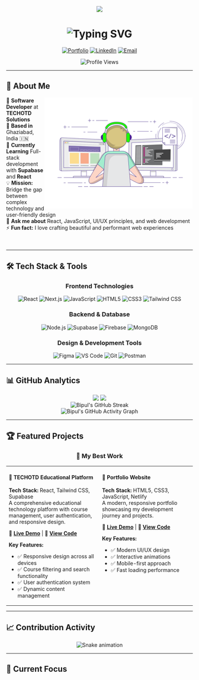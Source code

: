 <div align="center">
  <img src="https://capsule-render.vercel.app/api?type=waving&color=gradient&height=200&section=header&text=Bipul%20Kumar&fontSize=80&fontAlignY=35&animation=twinkling&fontColor=white" />
</div>

<h1 align="center">
  <img src="https://readme-typing-svg.herokuapp.com?font=Fira+Code&weight=600&size=28&pause=1000&color=58A6FF&center=true&vCenter=true&random=false&width=600&lines=Frontend+Developer+%26+UI%2FUX+Designer;Passionate+Full-Stack+Enthusiast;Always+Learning+New+Technologies" alt="Typing SVG" />
</h1>

<div align="center">
  
  [![Portfolio](https://img.shields.io/badge/Portfolio-FF5722?style=for-the-badge&logo=todoist&logoColor=white)](https://bipul-kumar-portfolio.netlify.app/)
  [![LinkedIn](https://img.shields.io/badge/LinkedIn-0077B5?style=for-the-badge&logo=linkedin&logoColor=white)](https://www.linkedin.com/in/bipul-bce568/)
  [![Email](https://img.shields.io/badge/Gmail-D14836?style=for-the-badge&logo=gmail&logoColor=white)](mailto:bipulkmr51@gmail.com)
  
  ![Profile Views](https://komarev.com/ghpvc/?username=Bipulgit&label=Profile%20views&color=0e75b6&style=flat)
  
</div>

---

## 🚀 About Me

<img align="right" alt="Coding" width="400" src="https://raw.githubusercontent.com/devSouvik/devSouvik/master/gif3.gif">

🏢 **Software Developer** at **TECHOTD Solutions**  
📍 **Based in** Ghaziabad, India 🇮🇳  
🌱 **Currently Learning** Full-stack development with **Supabase** and **React**  
💡 **Mission:** Bridge the gap between complex technology and user-friendly design  
💬 **Ask me about** React, JavaScript, UI/UX principles, and web development  
⚡ **Fun fact:** I love crafting beautiful and performant web experiences  

<br clear="right"/>

---

## 🛠️ Tech Stack & Tools

<div align="center">

### Frontend Technologies
![React](https://img.shields.io/badge/React-20232A?style=for-the-badge&logo=react&logoColor=61DAFB)
![Next.js](https://img.shields.io/badge/Next.js-000000?style=for-the-badge&logo=next.js&logoColor=white)
![JavaScript](https://img.shields.io/badge/JavaScript-F7DF1E?style=for-the-badge&logo=javascript&logoColor=black)
![HTML5](https://img.shields.io/badge/HTML5-E34F26?style=for-the-badge&logo=html5&logoColor=white)
![CSS3](https://img.shields.io/badge/CSS3-1572B6?style=for-the-badge&logo=css3&logoColor=white)
![Tailwind CSS](https://img.shields.io/badge/Tailwind_CSS-38B2AC?style=for-the-badge&logo=tailwind-css&logoColor=white)

### Backend & Database
![Node.js](https://img.shields.io/badge/Node.js-43853D?style=for-the-badge&logo=node.js&logoColor=white)
![Supabase](https://img.shields.io/badge/Supabase-3ECF8E?style=for-the-badge&logo=supabase&logoColor=white)
![Firebase](https://img.shields.io/badge/Firebase-039BE5?style=for-the-badge&logo=Firebase&logoColor=white)
![MongoDB](https://img.shields.io/badge/MongoDB-4EA94B?style=for-the-badge&logo=mongodb&logoColor=white)

### Design & Development Tools
![Figma](https://img.shields.io/badge/Figma-F24E1E?style=for-the-badge&logo=figma&logoColor=white)
![VS Code](https://img.shields.io/badge/Visual_Studio_Code-0078D4?style=for-the-badge&logo=visual%20studio%20code&logoColor=white)
![Git](https://img.shields.io/badge/Git-F05032?style=for-the-badge&logo=git&logoColor=white)
![Postman](https://img.shields.io/badge/Postman-FF6C37?style=for-the-badge&logo=postman&logoColor=white)

</div>

---

## 📊 GitHub Analytics

<div align="center">
  <img height="180em" src="https://github-readme-stats.vercel.app/api?username=Bipulgit&show_icons=true&theme=tokyonight&include_all_commits=true&count_private=true&hide_border=true&bg_color=0D1117&title_color=58A6FF&icon_color=58A6FF&text_color=C9D1D9"/>
  <img height="180em" src="https://github-readme-stats.vercel.app/api/top-langs/?username=Bipulgit&layout=compact&theme=tokyonight&hide_border=true&bg_color=0D1117&title_color=58A6FF&text_color=C9D1D9"/>
</div>

<div align="center">
  <img src="https://github-readme-streak-stats.herokuapp.com/?user=Bipulgit&theme=tokyonight&hide_border=true&background=0D1117&stroke=58A6FF&ring=58A6FF&fire=58A6FF&currStreakLabel=58A6FF" alt="Bipul's GitHub Streak"/>
</div>

<div align="center">
  <img src="https://github-readme-activity-graph.vercel.app/graph?username=Bipulgit&theme=tokyo-night&hide_border=true&bg_color=0D1117&color=58A6FF&line=58A6FF&point=FFFFFF" alt="Bipul's GitHub Activity Graph"/>
</div>

---

## 🏆 Featured Projects

<div align="center">

### 🚀 My Best Work

<table>
<tr>
<td width="50%" valign="top">

#### 🌟 TECHOTD Educational Platform
**Tech Stack:** React, Tailwind CSS, Supabase  
A comprehensive educational technology platform with course management, user authentication, and responsive design.

🔗 **[Live Demo](https://techotd.com)** | 📁 **[View Code](#)**

**Key Features:**
- ✅ Responsive design across all devices
- ✅ Course filtering and search functionality  
- ✅ User authentication system
- ✅ Dynamic content management

</td>
<td width="50%" valign="top">

#### 🎨 Portfolio Website
**Tech Stack:** HTML5, CSS3, JavaScript, Netlify  
A modern, responsive portfolio showcasing my development journey and projects.

🔗 **[Live Demo](https://bipul-kumar-portfolio.netlify.app)** | 📁 **[View Code](#)**

**Key Features:**
- ✅ Modern UI/UX design
- ✅ Interactive animations
- ✅ Mobile-first approach
- ✅ Fast loading performance

</td>
</tr>
</table>

</div>

---

## 📈 Contribution Activity

<div align="center">
  <img src="https://raw.githubusercontent.com/Bipulgit/Bipulgit/output/snake.svg" alt="Snake animation" />
</div>

---

## 🎯 Current Focus

<div align="center">

